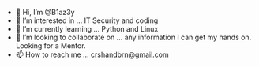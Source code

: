 - 👋 Hi, I’m @B1az3y
- 👀 I’m interested in ... IT Security and coding
- 🌱 I’m currently learning ... Python and Linux
- 💞️ I’m looking to collaborate on ... any information I can get my hands on. Looking for a Mentor.
- 📫 How to reach me ... crshandbrn@gmail.com

<!---
B1az3y/B1az3y is a ✨ special ✨ repository because its `README.md` (this file) appears on your GitHub profile.
You can click the Preview link to take a look at your changes.
--->
